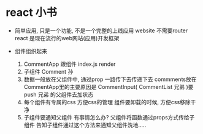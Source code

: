 # react 小书
- 简单应用, 只是一个功能, 不是一个完整的上线应用 website
    不需要router
    react 是现在流行的web网站(应用)开发框架

- 组件组织起来
    1. CommentApp 跟组件 index.js render
    2. 子组件 Comment 孙
    3. 数据一般放在父组件中, 通过prop 一路传下去传递下去 
        commments放在CommentApp里的主要原因是 CommentInput(
            CommentList  兄弟
        )要push  兄弟  的父组件去加状态
    4. 每个组件有专属的css 方便css的管理
        组件要卸载的时候, 方便css移除干净
    5. 子组件要通知父组件 有事情怎么办?
        父组件将函数通过props方式传给子组件
        告知子组件通过这个方法来通知父组件洗地.....